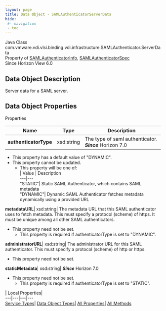 ```yaml
---
layout: page
title: Data Object - SAMLAuthenticatorServerData
hide:
 #- navigation
 - toc
---
```






Java Class
    com.vmware.vdi.vlsi.binding.vdi.infrastructure.SAMLAuthenticator.ServerData  
Property of
     [SAMLAuthenticatorInfo](vdi.infrastructure.SAMLAuthenticator.SAMLAuthenticatorInfo.md#field_detail), [SAMLAuthenticatorSpec](vdi.infrastructure.SAMLAuthenticator.SAMLAuthenticatorSpec.md#field_detail)  
Since 
    Horizon View 6.0

## Data Object Description 

Server data for a SAML server. 

## Data Object Properties

Properties

Name |  Type |  Description   
---|---|---  
**authenticatorType**|  xsd:string|  The type of saml authenticator.  **_Since_** Horizon 7.0  


  * This property has a default value of "DYNAMIC".
* This property cannot be updated.
  * This property will be one of:  
|  Value |  Description   
---|---  
"STATIC"| Static SAML Authenticator, which contains SAML metadata  
"DYNAMIC"| Dynamic SAML Authenticator fetches metadata dynamically using a provided URL  

  
**metadataURL**|  xsd:string|  The metadata URL that this SAML authenticator uses to fetch metadata. This must specify a protocol (scheme) of https. It must be unique among all other SAML authenticators.   


* This property need not be set.
  * This property is required if authenticatorType is set to "DYNAMIC".

  
**administratorURL**|  xsd:string|  The administrator URL for this SAML authenticator. This must specify a protocol (scheme) of http or https.   


* This property need not be set.

  
**staticMetadata**|  xsd:string|  **_Since_** Horizon 7.0  


* This property need not be set.
  * This property is required if authenticatorType is set to "STATIC".

  
  
  
 | Local Properties|   
---|---|---|---  
[Service Types](index-mo_types.md)| [Data Object Types](index-do_types.md)| [All Properties](index-properties.md)| [All Methods](index-methods.md)  
  
  

